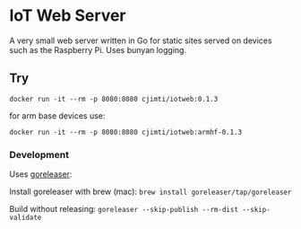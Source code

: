 # IoT Web Server

A very small web server written in Go for static sites served on devices
such as the Raspberry Pi. Uses bunyan logging.

## Try

`docker run -it --rm -p 8080:8080 cjimti/iotweb:0.1.3`

for arm base devices use:

`docker run -it --rm -p 8080:8080 cjimti/iotweb:armhf-0.1.3`


### Development

Uses [goreleaser](https://goreleaser.com):

Install goreleaser with brew (mac):
`brew install goreleaser/tap/goreleaser`

Build without releasing:
`goreleaser --skip-publish --rm-dist --skip-validate`